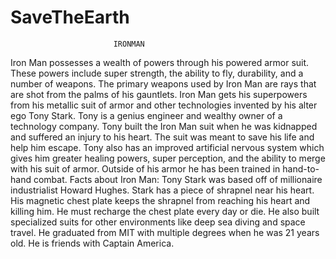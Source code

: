 # SaveTheEarth
                           IRONMAN
Iron Man possesses a wealth of powers through his powered armor suit. These powers include super strength, the ability to fly, durability, and a number of weapons. The primary weapons used by Iron Man are rays that are shot from the palms of his gauntlets.
Iron Man gets his superpowers from his metallic suit of armor and other technologies invented by his alter ego Tony Stark. Tony is a genius engineer and wealthy owner of a technology company. Tony built the Iron Man suit when he was kidnapped and suffered an injury to his heart. The suit was meant to save his life and help him escape. 
Tony also has an improved artificial nervous system which gives him greater healing powers, super perception, and the ability to merge with his suit of armor. Outside of his armor he has been trained in hand-to-hand combat. 
 Facts about Iron Man:
Tony Stark was based off of millionaire industrialist Howard Hughes.
Stark has a piece of shrapnel near his heart. His magnetic chest plate keeps the shrapnel from reaching his heart and killing him. He must recharge the chest plate every day or die.
He also built specialized suits for other environments like deep sea diving and space travel.
He graduated from MIT with multiple degrees when he was 21 years old.
He is friends with Captain America.
